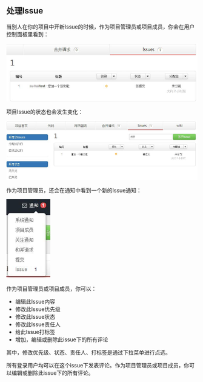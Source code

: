 ## 处理Issue

当别人在你的项目中开新Issue的时候，作为项目管理员或项目成员，你会在用户控制面板里看到：


![](/images/FAQ_4_3_1.jpg)

项目Issue的状态也会发生变化：


![](/images/FAQ_4_3_2.jpg)

作为项目管理员，还会在通知中看到一个新的Issue通知：


![](/images/FAQ_4_3_3.jpg)


作为项目管理员或项目成员，你可以：

- 编辑此Issue内容
- 修改此Issue优先级
- 修改此Issue状态
- 修改此Issue责任人
- 给此Issue打标签
- 增加，编辑或删除此issue下的所有评论

其中，修改优先级、状态、责任人、打标签是通过下拉菜单进行点选。

所有登录用户均可以在这个issue下发表评论。作为项目管理员或项目成员，你可以编辑或删除此issue下的所有评论。